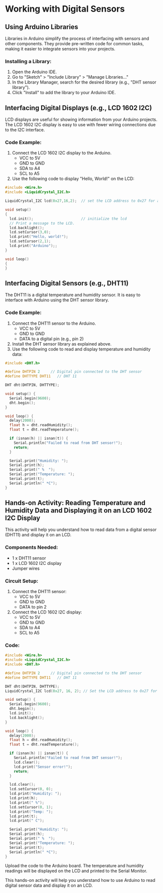 
# Working with Digital Sensors

## Using Arduino Libraries
Libraries in Arduino simplify the process of interfacing with sensors and other components. They provide pre-written code for common tasks, making it easier to integrate sensors into your projects.

### Installing a Library:
1. Open the Arduino IDE.
2. Go to "Sketch" > "Include Library" > "Manage Libraries..."
3. In the Library Manager, search for the desired library (e.g., "DHT sensor library").
4. Click "Install" to add the library to your Arduino IDE.

## Interfacing Digital Displays (e.g., LCD 1602 I2C)
LCD displays are useful for showing information from your Arduino projects. The LCD 1602 I2C display is easy to use with fewer wiring connections due to the I2C interface.

### Code Example:
1. Connect the LCD 1602 I2C display to the Arduino.
   - VCC to 5V
   - GND to GND
   - SDA to A4
   - SCL to A5
2. Use the following code to display "Hello, World!" on the LCD:

```c
#include <Wire.h>
#include <LiquidCrystal_I2C.h>

LiquidCrystal_I2C lcd(0x27,16,2);  // set the LCD address to 0x27 for a 16 chars and 2 line display

void setup()
{
  lcd.init();                      // initialize the lcd 
  // Print a message to the LCD.
  lcd.backlight();
  lcd.setCursor(3,0);
  lcd.print("Hello, world!");
  lcd.setCursor(2,1);
  lcd.print("Arduino");;
}

void loop()
{
}
```

## Interfacing Digital Sensors (e.g., DHT11)
The DHT11 is a digital temperature and humidity sensor. It is easy to interface with Arduino using the DHT sensor library.

### Code Example:
1. Connect the DHT11 sensor to the Arduino.
   - VCC to 5V
   - GND to GND
   - DATA to a digital pin (e.g., pin 2)
2. Install the DHT sensor library as explained above.
3. Use the following code to read and display temperature and humidity data:

```c
#include <DHT.h>

#define DHTPIN 2     // Digital pin connected to the DHT sensor
#define DHTTYPE DHT11   // DHT 11

DHT dht(DHTPIN, DHTTYPE);

void setup() {
  Serial.begin(9600);
  dht.begin();
}

void loop() {
  delay(2000);
  float h = dht.readHumidity();
  float t = dht.readTemperature();

  if (isnan(h) || isnan(t)) {
    Serial.println("Failed to read from DHT sensor!");
    return;
  }

  Serial.print("Humidity: ");
  Serial.print(h);
  Serial.print(" %	");
  Serial.print("Temperature: ");
  Serial.print(t);
  Serial.println(" *C");
}
```

## Hands-on Activity: Reading Temperature and Humidity Data and Displaying it on an LCD 1602 I2C Display
This activity will help you understand how to read data from a digital sensor (DHT11) and display it on an LCD.

### Components Needed:
- 1 x DHT11 sensor
- 1 x LCD 1602 I2C display
- Jumper wires

### Circuit Setup:
1. Connect the DHT11 sensor:
   - VCC to 5V
   - GND to GND
   - DATA to pin 2
2. Connect the LCD 1602 I2C display:
   - VCC to 5V
   - GND to GND
   - SDA to A4
   - SCL to A5

### Code:
```c
#include <Wire.h>
#include <LiquidCrystal_I2C.h>
#include <DHT.h>

#define DHTPIN 2     // Digital pin connected to the DHT sensor
#define DHTTYPE DHT11   // DHT 11

DHT dht(DHTPIN, DHTTYPE);
LiquidCrystal_I2C lcd(0x27, 16, 2); // Set the LCD address to 0x27 for a 16 chars and 2 line display

void setup() {
  Serial.begin(9600);
  dht.begin();
  lcd.init();
  lcd.backlight();
}

void loop() {
  delay(2000);
  float h = dht.readHumidity();
  float t = dht.readTemperature();

  if (isnan(h) || isnan(t)) {
    Serial.println("Failed to read from DHT sensor!");
    lcd.clear();
    lcd.print("Sensor error!");
    return;
  }

  lcd.clear();
  lcd.setCursor(0, 0);
  lcd.print("Humidity: ");
  lcd.print(h);
  lcd.print(" %");
  lcd.setCursor(0, 1);
  lcd.print("Temp: ");
  lcd.print(t);
  lcd.print(" C");

  Serial.print("Humidity: ");
  Serial.print(h);
  Serial.print(" %	");
  Serial.print("Temperature: ");
  Serial.print(t);
  Serial.println(" *C");
}
```
Upload the code to the Arduino board. The temperature and humidity readings will be displayed on the LCD and printed to the Serial Monitor.

This hands-on activity will help you understand how to use Arduino to read digital sensor data and display it on an LCD.

